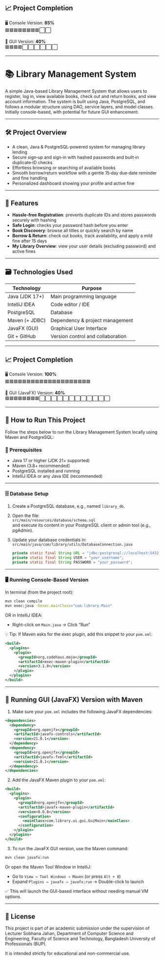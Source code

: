 ## 📈 Project Completion

🖥️ Console Version: **85%**  
🟩🟩🟩🟩🟩🟩🟩🟩⬜⬜

🎨 GUI Version: **40%**  
🟩🟩🟩🟩⬜⬜⬜⬜⬜⬜

---

# 📚 Library Management System

A simple Java-based Library Management System that allows users to register, log in, view available books, check out and return books, and view account information. The system is built using Java, PostgreSQL, and follows a modular structure using DAO, service layers, and model classes. Initially console-based, with potential for future GUI enhancement.

---

## 🛠 Project Overview

- A clean, Java & PostgreSQL‑powered system for managing library lending
- Secure sign‑up and sign‑in with hashed passwords and built‑in duplicate‑ID checks
- Effortless browsing or searching of available books
- Smooth borrow/return workflow with a gentle 15‑day due‑date reminder and fine handling
- Personalized dashboard showing your profile and active fine

---

## 🧾 Features

- **Hassle‑free Registration**: prevents duplicate IDs and stores passwords securely with hashing
- **Safe Login**: checks your password hash before you enter
- **Book Discovery**: browse all titles or quickly search by name
- **Borrow & Return**: check out books, track availability, and apply a mild fine after 15 days
- **My Library Overview**: view your user details (excluding password) and active fines


---

## 🗃 Technologies Used

| Technology       | Purpose                           |
|------------------|-----------------------------------|
| Java (JDK 17+)   | Main programming language         |
| IntelliJ IDEA    | Code editor / IDE                 |
| PostgreSQL       | Database                          |
| Maven (+ JDBC)   | Dependency & project management   |
| JavaFX (GUI)     | Graphical User Interface          |
| Git + GitHub     | Version control and collaboration |

---

## 📈 Project Completion

🖥️ Console Version: **100%**  
🟩🟩🟩🟩🟩🟩🟩🟩🟩🟩🟩🟩🟩🟩🟩🟩🟩🟩🟩🟩

🎨 GUI (JavaFX) Version: **40%**  
🟩🟩🟩🟩🟩🟩🟩🟩⬜⬜⬜⬜⬜⬜⬜⬜⬜⬜⬜⬜


---

## 🚀 How to Run This Project

Follow the steps below to run the Library Management System locally using Maven and PostgreSQL:

### 🧰 Prerequisites

- Java 17 or higher (JDK 21+ supported)
- Maven (3.8+ recommended)
- PostgreSQL installed and running
- IntelliJ IDEA or any Java IDE (recommended)

---

### 🗄️ Database Setup

1. Create a PostgreSQL database, e.g., named `library_db`.
2. Open the file:  
   `src/main/resources/database/schema.sql`  
   and execute its content in your PostgreSQL client or admin tool (e.g., pgAdmin).
3. Update your database credentials in:  
   `src/main/java/com/library/utils/DatabaseConnection.java`

   ```java
   private static final String URL = "jdbc:postgresql://localhost:5432/library_db";
   private static final String USER = "your_username";
   private static final String PASSWORD = "your_password";
   ```

---

### 🖥️ Running Console-Based Version

In terminal (from the project root):

```bash
mvn clean compile
mvn exec:java -Dexec.mainClass="com.library.Main"
```

OR in IntelliJ IDEA:

- Right-click on `Main.java` → Click “Run”

💡 Tip: If Maven asks for the exec plugin, add this snippet to your `pom.xml`:

```xml
<build>
  <plugins>
    <plugin>
      <groupId>org.codehaus.mojo</groupId>
      <artifactId>exec-maven-plugin</artifactId>
      <version>3.1.0</version>
    </plugin>
  </plugins>
</build>
```

---

## 🎨 Running GUI (JavaFX) Version with Maven

1. Make sure your `pom.xml` includes the following JavaFX dependencies:

```xml
<dependencies>
  <dependency>
    <groupId>org.openjfx</groupId>
    <artifactId>javafx-controls</artifactId>
    <version>21.0.1</version>
  </dependency>
  <dependency>
    <groupId>org.openjfx</groupId>
    <artifactId>javafx-fxml</artifactId>
    <version>21.0.1</version>
  </dependency>
</dependencies>
```

2. Add the JavaFX Maven plugin to your `pom.xml`:

```xml
<build>
  <plugins>
    <plugin>
      <groupId>org.openjfx</groupId>
      <artifactId>javafx-maven-plugin</artifactId>
      <version>0.0.8</version>
      <configuration>
        <mainClass>com.library.ui.gui.GuiMain</mainClass>
      </configuration>
    </plugin>
  </plugins>
</build>
```

3. To run the JavaFX GUI version, use the Maven command:

```bash
mvn clean javafx:run
```

Or open the Maven Tool Window in IntelliJ:

- Go to `View → Tool Windows → Maven` (or press `Alt + 8`)
- Expand `Plugins → javafx → javafx:run` → Double-click to launch

✅ This will launch the GUI-based interface without needing manual VM options.

---

## 📄 License

This project is part of an academic submission under the supervision of Lecturer Sobhana Jahan, Department of Computer Science and Engineering, Faculty of Science and Technology, Bangladesh University of Professionals (BUP).

It is intended strictly for educational and non-commercial use.
